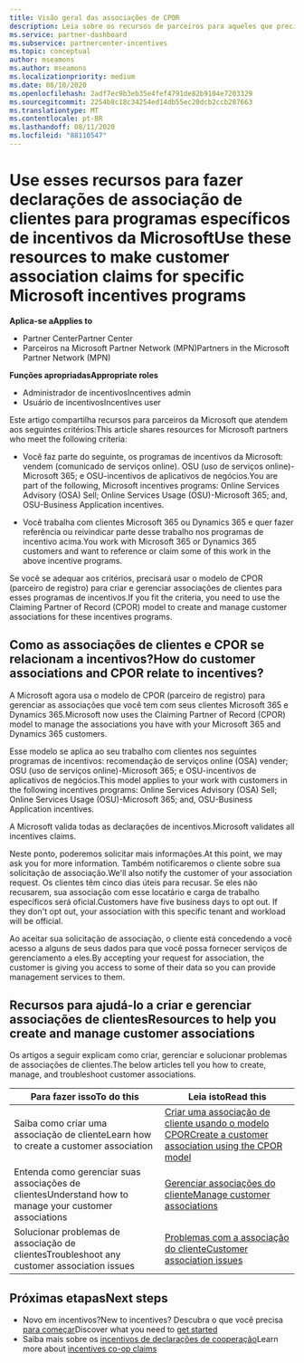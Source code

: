 ```yaml
---
title: Visão geral das associações de CPOR
description: Leia sobre os recursos de parceiros para aqueles que precisam associar clientes a programas de incentivos específicos por meio do modelo de CPOR (parceiro de registro) reivindicação.
ms.service: partner-dashboard
ms.subservice: partnercenter-incentives
ms.topic: conceptual
author: mseamons
ms.author: mseamons
ms.localizationpriority: medium
ms.date: 08/10/2020
ms.openlocfilehash: 2adf7ec9b3eb35e4fef4791de82b9104e7203329
ms.sourcegitcommit: 2254b8c18c34254ed14db55ec20dcb2ccb287663
ms.translationtype: MT
ms.contentlocale: pt-BR
ms.lasthandoff: 08/11/2020
ms.locfileid: "88110547"
---
```

# <a name="use-these-resources-to-make-customer-association-claims-for-specific-microsoft-incentives-programs"></a><span data-ttu-id="8d915-103">Use esses recursos para fazer declarações de associação de clientes para programas específicos de incentivos da Microsoft</span><span class="sxs-lookup"><span data-stu-id="8d915-103">Use these resources to make customer association claims for specific Microsoft incentives programs</span></span>

<span data-ttu-id="8d915-104">**Aplica-se a**</span><span class="sxs-lookup"><span data-stu-id="8d915-104">**Applies to**</span></span>

- <span data-ttu-id="8d915-105">Partner Center</span><span class="sxs-lookup"><span data-stu-id="8d915-105">Partner Center</span></span>
- <span data-ttu-id="8d915-106">Parceiros na Microsoft Partner Network (MPN)</span><span class="sxs-lookup"><span data-stu-id="8d915-106">Partners in the Microsoft Partner Network (MPN)</span></span>

<span data-ttu-id="8d915-107">**Funções apropriadas**</span><span class="sxs-lookup"><span data-stu-id="8d915-107">**Appropriate roles**</span></span>

- <span data-ttu-id="8d915-108">Administrador de incentivos</span><span class="sxs-lookup"><span data-stu-id="8d915-108">Incentives admin</span></span>
- <span data-ttu-id="8d915-109">Usuário de incentivos</span><span class="sxs-lookup"><span data-stu-id="8d915-109">Incentives user</span></span>

<span data-ttu-id="8d915-110">Este artigo compartilha recursos para parceiros da Microsoft que atendem aos seguintes critérios:</span><span class="sxs-lookup"><span data-stu-id="8d915-110">This article shares resources for Microsoft partners who meet the following criteria:</span></span>

- <span data-ttu-id="8d915-111">Você faz parte do seguinte, os programas de incentivos da Microsoft: vendem (comunicado de serviços online). OSU (uso de serviços online)-Microsoft 365; e OSU-incentivos de aplicativos de negócios.</span><span class="sxs-lookup"><span data-stu-id="8d915-111">You are part of the following, Microsoft incentives programs: Online Services Advisory (OSA) Sell; Online Services Usage (OSU)-Microsoft 365; and, OSU-Business Application incentives.</span></span>

- <span data-ttu-id="8d915-112">Você trabalha com clientes Microsoft 365 ou Dynamics 365 e quer fazer referência ou reivindicar parte desse trabalho nos programas de incentivo acima.</span><span class="sxs-lookup"><span data-stu-id="8d915-112">You work with Microsoft 365 or Dynamics 365 customers and want to reference or claim some of this work in the above incentive programs.</span></span>

<span data-ttu-id="8d915-113">Se você se adequar aos critérios, precisará usar o modelo de CPOR (parceiro de registro) para criar e gerenciar associações de clientes para esses programas de incentivos.</span><span class="sxs-lookup"><span data-stu-id="8d915-113">If you fit the criteria, you need to use the Claiming Partner of Record (CPOR) model to create and manage customer associations for these incentives programs.</span></span>
 
## <a name="how-do-customer-associations-and-cpor-relate-to-incentives"></a><span data-ttu-id="8d915-114">Como as associações de clientes e CPOR se relacionam a incentivos?</span><span class="sxs-lookup"><span data-stu-id="8d915-114">How do customer associations and CPOR relate to incentives?</span></span>

<span data-ttu-id="8d915-115">A Microsoft agora usa o modelo de CPOR (parceiro de registro) para gerenciar as associações que você tem com seus clientes Microsoft 365 e Dynamics 365.</span><span class="sxs-lookup"><span data-stu-id="8d915-115">Microsoft now uses the Claiming Partner of Record (CPOR) model to manage the associations you have with your Microsoft 365 and Dynamics 365 customers.</span></span>

<span data-ttu-id="8d915-116">Esse modelo se aplica ao seu trabalho com clientes nos seguintes programas de incentivos: recomendação de serviços online (OSA) vender; OSU (uso de serviços online)-Microsoft 365; e OSU-incentivos de aplicativos de negócios.</span><span class="sxs-lookup"><span data-stu-id="8d915-116">This model applies to your work with customers in the following incentives programs: Online Services Advisory (OSA) Sell; Online Services Usage (OSU)-Microsoft 365; and, OSU-Business Application incentives.</span></span>

<span data-ttu-id="8d915-117">A Microsoft valida todas as declarações de incentivos.</span><span class="sxs-lookup"><span data-stu-id="8d915-117">Microsoft validates all incentives claims.</span></span>

<span data-ttu-id="8d915-118">Neste ponto, poderemos solicitar mais informações.</span><span class="sxs-lookup"><span data-stu-id="8d915-118">At this point, we may ask you for more information.</span></span> <span data-ttu-id="8d915-119">Também notificaremos o cliente sobre sua solicitação de associação.</span><span class="sxs-lookup"><span data-stu-id="8d915-119">We'll also notify the customer of your association request.</span></span> <span data-ttu-id="8d915-120">Os clientes têm cinco dias úteis para recusar. Se eles não recusarem, sua associação com esse locatário e carga de trabalho específicos será oficial.</span><span class="sxs-lookup"><span data-stu-id="8d915-120">Customers have five business days to opt out. If they don't opt out, your association with this specific tenant and workload will be official.</span></span>

<span data-ttu-id="8d915-121">Ao aceitar sua solicitação de associação, o cliente está concedendo a você acesso a alguns de seus dados para que você possa fornecer serviços de gerenciamento a eles.</span><span class="sxs-lookup"><span data-stu-id="8d915-121">By accepting your request for association, the customer is giving you access to some of their data so you can provide management services to them.</span></span> 

## <a name="resources-to-help-you-create-and-manage-customer-associations"></a><span data-ttu-id="8d915-122">Recursos para ajudá-lo a criar e gerenciar associações de clientes</span><span class="sxs-lookup"><span data-stu-id="8d915-122">Resources to help you create and manage customer associations</span></span>

<span data-ttu-id="8d915-123">Os artigos a seguir explicam como criar, gerenciar e solucionar problemas de associações de clientes.</span><span class="sxs-lookup"><span data-stu-id="8d915-123">The below articles tell you how to create, manage, and troubleshoot customer associations.</span></span>

|  <span data-ttu-id="8d915-124">**Para fazer isso**</span><span class="sxs-lookup"><span data-stu-id="8d915-124">**To do this**</span></span>  |  <span data-ttu-id="8d915-125">**Leia isto**</span><span class="sxs-lookup"><span data-stu-id="8d915-125">**Read this**</span></span>  |
|--------------|-----------|
| <span data-ttu-id="8d915-126">Saiba como criar uma associação de cliente</span><span class="sxs-lookup"><span data-stu-id="8d915-126">Learn how to create a customer association</span></span>  | [<span data-ttu-id="8d915-127">Criar uma associação de cliente usando o modelo CPOR</span><span class="sxs-lookup"><span data-stu-id="8d915-127">Create a customer association using the CPOR model</span></span>](submit-osa-claim.md)  |
|<span data-ttu-id="8d915-128">Entenda como gerenciar suas associações de clientes</span><span class="sxs-lookup"><span data-stu-id="8d915-128">Understand how to manage your customer associations</span></span>  | [<span data-ttu-id="8d915-129">Gerenciar associações do cliente</span><span class="sxs-lookup"><span data-stu-id="8d915-129">Manage customer associations</span></span>](incentives-manage-customer-associations.md)  |
|<span data-ttu-id="8d915-130">Solucionar problemas de associação de clientes</span><span class="sxs-lookup"><span data-stu-id="8d915-130">Troubleshoot any customer association issues</span></span>  | [<span data-ttu-id="8d915-131">Problemas com a associação do cliente</span><span class="sxs-lookup"><span data-stu-id="8d915-131">Customer association issues</span></span>](incentives-customer-association-issues.md)  |

## <a name="next-steps"></a><span data-ttu-id="8d915-132">Próximas etapas</span><span class="sxs-lookup"><span data-stu-id="8d915-132">Next steps</span></span>

- <span data-ttu-id="8d915-133">Novo em incentivos?</span><span class="sxs-lookup"><span data-stu-id="8d915-133">New to incentives?</span></span> <span data-ttu-id="8d915-134">Descubra o que você precisa [para começar](incentives-get-started-intro.md)</span><span class="sxs-lookup"><span data-stu-id="8d915-134">Discover what you need to [get started](incentives-get-started-intro.md)</span></span>
- <span data-ttu-id="8d915-135">Saiba mais sobre os [incentivos de declarações de cooperação](claims-overview.md)</span><span class="sxs-lookup"><span data-stu-id="8d915-135">Learn more about [incentives co-op claims](claims-overview.md)</span></span>
